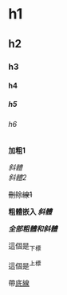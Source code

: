 # h1
## h2
### h3
#### h4
##### h5
###### h6

**加粗1**  

*斜體*  
_斜體2_

~~刪除線1~~  

**粗體嵌入 _斜體_**

***全部粗體和斜體***

這個是<sub>下標</sub>

這個是<sup>上標</sup>

帶<ins>底線</ins>
